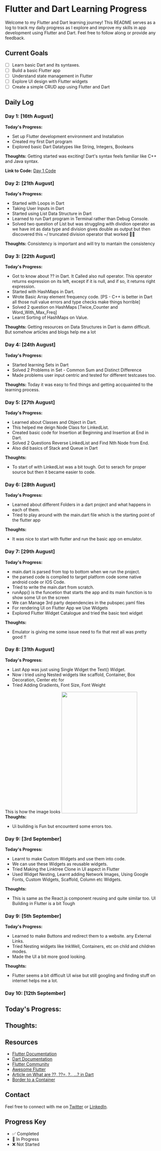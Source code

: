 # Flutter and Dart Learning Progress

Welcome to my Flutter and Dart learning journey! This README serves as a log to track my daily progress as I explore and improve my skills in app development using Flutter and Dart. Feel free to follow along or provide any feedback.

## Current Goals

- [ ] Learn basic Dart and its syntaxes.
- [ ] Build a basic Flutter app
- [ ] Understand state management in Flutter
- [ ] Explore UI design with Flutter widgets
- [ ] Create a simple CRUD app using Flutter and Dart

## Daily Log

### Day 1: [16th August]

**Today's Progress:**
- Set up Flutter development environment and Installation
- Created my first Dart program
- Explored basic Dart Datatypes like String, Integers, Booleans

**Thoughts:**
Getting started was exciting! Dart's syntax feels familiar like C++ and Java syntax.

**Link to Code:**
[Day 1 Code](https://github.com/Kush-munot/Flutter_Projects/blob/master/Dart_Basics/Basic_Datatypes.dart)

### Day 2: [21th August]

**Today's Progress:**
- Started with Loops in Dart
- Taking User Inputs in Dart
- Started using List Data Structure in Dart
- Learned to run Dart program in Terminal rather than Debug Console.
- Solved two question of List but was struggling with dividion operator as we have int as data type and division gives double as output but then discovered this ~/ truncated division operator that worked 🥳🥳

**Thoughts:**
Consistency is important and will try to mantain the consistency 

### Day 3: [22th August]

**Today's Progress:**
- Got to know about ?? in Dart. It Called also null operator. This operator returns expression on its left, except if it is null, and if so, it returns right expression.
- Started with HashMaps in Dart. 
- Wrote Basic Array element frequency code. [PS - C++ is better in Dart all those null value errors and type checks make things horrible]
- Solved 2 question on HashMaps [Twice_Counter and Word_With_Max_Freq]
- Learnt Sorting of HashMaps on Value.

**Thoughts:**
Getting resources on Data Structures in Dart is damn difficult. But somehow articles and blogs help me a lot 

### Day 4: [24th August]

**Today's Progress:**
- Started learning Sets in Dart
- Solved 2 Problems in Set - Common Sum and Distinct Difference
- Made problems user input centric and tested for different testcases too.

**Thoughts:**
Today it was easy to find things and getting accquainted to the learning process.

### Day 5: [27th August]

**Today's Progress:**
- Learned about Classes and Object in Dart.
- This helped me deign Node Class for LinkedList.
- Created basic code for Insertion at Beginning and Insertion at End in Dart.
- Solved 2 Questions Reverse LinkedList and Find Nth Node from End. 
- Also did basics of Stack and Queue in Dart

**Thoughts:**
- To start of with LinkedList was a bit tough. Got to serach for proper source but then it became easier to code.
  
### Day 6: [28th August]

**Today's Progress:**
- Learned about different Folders in a dart project and what happens in each of them.
- Tried to play around with the main.dart file which is the starting point of the flutter app

**Thoughts:**
- It was nice to start with flutter and run the basic app on emulator.
### Day 7: [29th August]

**Today's Progress:**
- main.dart is parsed from top to bottom when we run the project.
- the parsed code is compiled to target platform code some native android code or IOS Code.
- Tried to write the main.dart from scratch. 
- runApp() is the funcetion that starts the app and its main function is to show some UI on the screen
- We can Manage 3rd party dependencies in the pubspec.yaml files
- For rendering UI on Flutter App we Use Widgets
- Explored Flutter Widget Catalogue  and tried the basic text widget

**Thoughts:**
- Emulator is giving me some issue need to fix that rest all was pretty good !!
### Day 8: [31th August]

**Today's Progress:**
- Last App was just using Single Widget the Text() Widget.
- Now i tried using Nested widgets like scaffold, Container, Box Decoration, Center etc for 
- Tried Adding Gradients, Font Size, Font Weight 

This is how the image looks
<img src="https://i.imgur.com/brzAdOZ.png" height="400px" width="250px"> </br>
**Thoughts:**
- Ui building is Fun but encounterd some errors too.

### Day 9: [3rd September]

**Today's Progress:**
- Learnt to make Custom Widgets and use them into code. 
- We can use these Widgets as reusable widgets.
- Tried Making the Linktree Clone in UI aspect in Flutter
- Used Widget Nesting, Learnt adding Network Images, Using Google Fonts, Custom Widgets, Scaffold, Column etc Widgets.

**Thoughts:**
- This is same as the React.js component reusing and quite similar too. UI Building in Flutter is a bit Tough 
### Day 9: [5th September]

**Today's Progress:**
- Learned to make Buttons and redirect them to a website. any External Links.
- Tried Nesting widgets like InkWell, Containers, etc on child and children modes.
- Made the UI a bit more good looking.

**Thoughts:**
- Flutter seems a bit difficult UI wise but still googling and finding stuff on internet helps me a lot.
### Day 10: [12th September]

**Today's Progress:**
- 
**Thoughts:**
- 



## Resources

- [Flutter Documentation](https://flutter.dev/docs)
- [Dart Documentation](https://dart.dev/guides)
- [Flutter Community](https://fluttercommunity.dev)
- [Awesome Flutter](https://github.com/Solido/awesome-flutter)
- [Article on What are ??, ??=, ?., …? in Dart](https://jelenaaa.medium.com/what-are-in-dart-df1f11706dd6)
- [Border to a Container](https://stackoverflow.com/questions/57777737/flutter-give-container-rounded-border)

## Contact

Feel free to connect with me on [Twitter](https://twitter.com/intent/follow?screen_name=kushjain_17) or [LinkedIn](https://www.linkedin.com/in/kush-munot/).

## Progress Key

- ✅ Completed
- 🚧 In Progress
- ❌ Not Started

